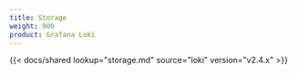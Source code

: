 ```yaml
---
title: Storage
weight: 900
product: Grafana Loki
---
```


{{< docs/shared lookup="storage.md" source="loki" version="v2.4.x" >}}
